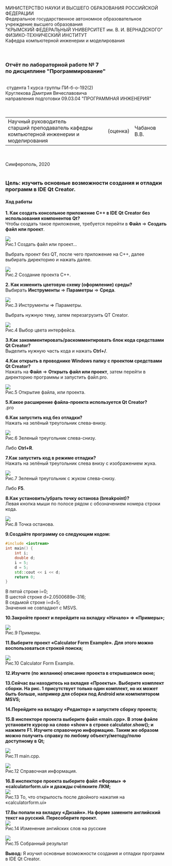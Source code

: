 
МИНИСТЕРСТВО НАУКИ  И ВЫСШЕГО ОБРАЗОВАНИЯ РОССИЙСКОЙ ФЕДЕРАЦИИ  
Федеральное государственное автономное образовательное учреждение высшего образования  
"КРЫМСКИЙ ФЕДЕРАЛЬНЫЙ УНИВЕРСИТЕТ им. В. И. ВЕРНАДСКОГО"  
ФИЗИКО-ТЕХНИЧЕСКИЙ ИНСТИТУТ  
Кафедра компьютерной инженерии и моделирования
<br/><br/>
​
### Отчёт по лабораторной работе № 7 <br/> по дисциплине "Программирование"
<br/>​
студента 1 курса группы ПИ-б-о-192(2)
<br/>
Круглекова Дмитрия Вячеславовича
<br/>
направления подготовки 09.03.04 "ПРОГРАММНАЯ ИНЖЕНЕРИЯ"  
<br/>​
<table>
<tr><td>Научный руководитель<br/> старший преподаватель кафедры<br/> компьютерной инженерии и моделирования</td>
<td>(оценка)</td>
<td>Чабанов В.В.</td>
</tr>
</table>
<br/><br/>
​
Симферополь, 2020<br/><br/>

### **Цель: изучить основные возможности создания и отладки программ в IDE Qt Creator.** <br/>
#### **Ход работы** <br/>

**1. Как создать консольное приложение С++ в IDE Qt Creator без использования компонентов Qt?** <br/>
Чтобы создать такое приложение, требуется перейти в **Файл** => **Создать файл или проект**.

![](img/1.png)<br/>Рис.1 Создать файл или проект...<br/>

Выбрать проект без QT, после чего приложение на С++, далее выбирать директорию и нажать далее. <br/>

![](img/2.png)<br/>Рис.2 Создание проекта С++.<br/>

**2. Как изменить цветовую схему (оформление) среды?** <br/>
Выбирать **Инструменты** => **Параметры** => **Среда**.

![](img/5.png)<br/>Рис.3 Инструменты => Параметры.<br/>

Выбрать нужную тему, затем перезагрузить QT Creator.<br/>

![](img/3.png)<br/>Рис.4 Выбор цвета интерфейса.<br/>

**3.Как закомментировать/раскомментировать блок кода средствами Qt Creator?** <br/>
Выделить нужную часть кода и нажать **Ctrl+/**.<br/>

**4.Как открыть в проводнике Windows папку с проектом средствами Qt Creator?** <br/>
Нажать на **Файл** => **Открыть файл или проект**, затем перейти в директорию программы и запустить файл.pro.<br/>

![](img/4.png)<br/>Рис.5 Открытие файла, или проекта.<br/>

**5.Какое расширение файла-проекта используется Qt Creator?**<br/>
.pro <br/>

**6.Как запустить код без отладки?**<br/>
Нажать на зелёный треугольник слева-внизу.

![](img/6.png)<br/>Рис.6 Зеленый треугольник слева-снизу.<br/>

Либо **Ctrl+R**. <br/>

**7.Как запустить код в режиме отладки?**<br/>
Нажать на зелёный треугольник слева внизу с изображением жука.

![](img/6.png)<br/>Рис.7 Зеленый треугольник с жуком слева-снизу.<br/>

Либо **F5**.<br/>

**8.Как установить/убрать точку останова (breakpoint)?**<br/>
Левая кнопка мыши по полосе рядом с обозначением номера строки кода.<br/>

![](img/7.png)<br/>Рис.8 Точка останова.<br/>

**9.Создайте программу со следующим кодом:**<br/>
```c++
#include <iostream>
int main() {
    int i;
    double d;
    i = 5;
    d = 5;
    std::cout << i << d;
    return 0;
}
```
В пятой строке i=0;<br/>
В шестой строке d=2.0500689e-316;<br/>
В седьмой строке i=d=5;<br/>
Значения не совпадают с MSVS.<br/>

**10.Закройте проект и перейдите на вкладку «Начало» => «Примеры»;**<br/>

![](img/8.png)<br/>Рис.9 Примеры.<br/>

**11.Выберите проект «Calculator Form Example». Для этого можно воспользоваться строкой поиска;**<br/>

![](img/9.png)<br/>Рис.10 Calculator Form Example.<br/>

**12.Изучите (по желанию) описание проекта в открывшемся окне;**<br/>

**13.Сейчас вы находитесь на вкладке «Проекты». Выберите комплект сборки. На рис. 1 присутствует только один комплект, но их может быть больше, например для сборки под Android или компилятором MSVS;**<br/>

**14.Перейдите на вкладку «Редактор» и запустите сборку проекта;**<br/>

**15.В инспекторе проекта выберите файл «main.cpp». В этом файле установите курсор на слово «show» в строке calculator.show(); и нажмите F1. Изучите справочную информацию. Таким же образом можно получить справку по любому объекту/методу/полю доступному в Qt;**<br/>

![](img/11.png)<br/>Рис.11 main.cpp.<br/>

![](img/10.png)<br/>Рис.12 Справочная информация.<br/>

**16.В инспекторе проекта выберите файл «Формы» => «calculatorform.ui» и дважды счёлкните ЛКМ;**<br/>
![](img/12.png)<br/>Рис.13 То, что открылость после двойного нажатия на «calculatorform.ui»<br/>

**17.Вы попали на вкладку «Дизайн». На форме замените английский текст на русский. Пересоберите проект.**<br/>
![](img/13.png)<br/>Рис.14 Изменение ангийских слов на русские<br/>

![](img/14.png)<br/>Рис.15 Собранный результат<br/>

**Вывод:** Я изучил основные возможности создания и отладки программ в IDE Qt Creator.
